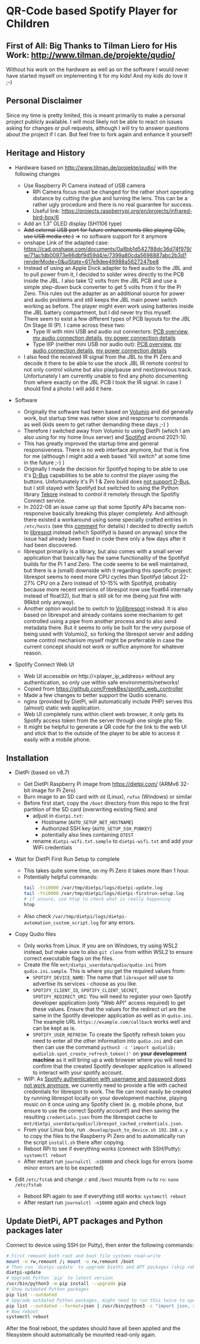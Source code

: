 # QR-Code based Spotify Player for Children


## First of All: Big Thanks to Tilman Liero for His Work: http://www.tilman.de/projekte/qudio/

Without his work on the hardware as well as on the software I would never have started myself on implementing it for my kids! And my kids do love it ;-)


## Personal Disclaimer

Since my time is pretty limited, this is meant primarily to make a personal project publicly available. I will most likely not be able to react on issues asking for changes or pull requests, although I will try to answer questions about the project if I can. But feel free to fork again and enhance it yourself!


## Heritage and History

- Hardware based on http://www.tilman.de/projekte/qudio/ with the following changes
  - Use Raspberry Pi Camera instead of USB camera
    - RPi Camera focus must be changed for the rather short operating distance by cutting the glue and turning the lens. This can be a rather ugly procedure and there is no real guarantee for success.
    - Useful link: https://projects.raspberrypi.org/en/projects/infrared-bird-box/6
  - Add an 1.3" OLED display (SH1106 type)
  - ~~Add external USB port for future enhancements (like playing CDs, use USB media etc.)~~ => no software support for it anymore
  - onshape Link of the adapted case: https://cad.onshape.com/documents/0a8bb1d542788dc36d74f979/w/71ac1db00973e66dbf9d59d4/e/7399a80cda5698887abc2b3d?renderMode=0&uiState=617e9dee49988a5627247be8
  - Instead of using an Apple Dock adapter to feed audio to the JBL and to pull power from it, I decided to solder wires directly to the PCB inside the JBL. I also take 12 volts from the JBL PCB and use a simple step-down buck converter to get 5 volts from it for the Pi Zero. This rules out the adapter as an additional source for power and audio problems and still keeps the JBL main power switch working as before. The player might even work using batteries inside the JBL battery compartment, but I did never try this myself.  
  There seem to exist a few different types of PCB layouts for the JBL On Stage III (P). I came across these two:
    - Type III with mini USB and audio out connectors: [PCB overview](.media/JBL_Type_III_Overview.jpg), [my audio connection details](.media/JBL_Type_III_AudioConnection.jpg), [my power connection details](.media/JBL_Type_III_PowerConnection.jpg)
    - Type IIIP (neither mini USB nor audio out): [PCB overview](.media/JBL_Type_IIIP_Overview.jpg), [my audio connection details](.media/JBL_Type_IIIP_AudioConnection.jpg), [my power connection details](.media/JBL_Type_IIIP_PowerConnection.jpg)
  - I also feed the received IR signal from the JBL to the Pi Zero and decode it there to be able to use the stock JBL IR remote control to not only control volume but also play/pause and next/previous track. Unfortunately I am currently unable to find any photo documenting from where exactly on the JBL PCB I took the IR signal. In case I should find a photo I will add it here.

- Software
  - Originally the software had been based on [Volumio](https://volumio.com) and did generally work, but startup time was rather slow and response to commands as well (kids seem to get rather demanding these days ;-) )
  - Therefore I switched away from Volumio to using DietPi (which I am also using for my home linux server) and [Spotifyd](https://github.com/Spotifyd/spotifyd) around 2021-10.
  - This has greatly improved the startup time and general responsiveness. There is no web interface anymore, but that is fine for me (although I might add a web based "kill switch" at some time in the future ;-) )
  - Originally I made the decision for Spotifyd hoping to be able to use it's [D-Bus](https://en.wikipedia.org/wiki/D-Bus) capabilities to be able to control the player using the buttons. Unfortunately it's Pi 1 & Zero build does [not support D-Bus](https://github.com/Spotifyd/spotifyd/blob/993336f74ec89cb6cad23dd009251e70548761b6/.github/workflows/cd.yml#L72), but I still stayed with Spotifyd but switched to using the Python library [Tekore](https://github.com/felix-hilden/tekore) instead to control it remotely through the Spotifiy Connect service.
  - In 2022-08 an issue came up that some Spotify APs became non-responsive basically breaking this player completely. And although there existed a workaround using some specially crafted entries in `/etc/hosts` (see this [comment](https://github.com/librespot-org/librespot/issues/972#issuecomment-1195907706) for details) I decided to directly switch to [librespot](https://github.com/librespot-org/librespot) instead (which Spotifyd is based on anyway) since the issue had already been fixed in code there only a few days after it had been discovered.
  - librespot primarily is a library, but also comes with a small server application that basically has the same functionality of the Spotifyd builds for the Pi 1 and Zero. The code seems to be well maintained, but there is a (small) downside with it regarding this specific project: librespot seems to need more CPU cycles than Spotifyd (about 22-27% CPU on a Zero instead of 10-15% with Spotifyd, probably because more recent versions of librespot now use float64 internally instead of float32), but that is still ok for me (being just fine with 96kbit only anyway).
  - Another option would be to switch to [Vollibrespot](https://github.com/ashthespy/Vollibrespot) instead. It is also based on librespot and already contains some mechanism to get controlled using a pipe from another process and to also send metadata there. But it seems to only be built for the very purpose of being used with Volumio2, so forking the librespot server and adding some control mechanism myself might be preferrable in case the current concept should not work or suffice anymore for whatever reason.

- Spotify Connect Web UI
  - Web UI accessible on http://<player_ip_address> without any authentication, so only use within safe environments/networks!
  - Copied from https://github.com/FreekBes/spotify_web_controller
  - Made a few changes to better support the Qudio scenario.
  - nginx (provided by DietPi, will automatically include PHP) serves this (almost) static web application.
  - Web UI completely runs within client web browser, it only gets its Spotify access token from the server through one single php file.
  - It might be helpful to generate a QR code for the link to the web UI and stick that to the outside of the player to be able to access it easily with a mobile phone.


## Installation

- DietPi (based on v8.7)
  - Get DietPi Raspberry Pi image from https://dietpi.com/ (ARMv6 32-bit image for Pi Zero)
  - Burn image to an SD card with `dd` (Linux), `rufus` (Windows) or similar
  - Before first start, copy the `/boot` directory from this repo to the first partition of the SD card (overwriting existing files) and
    - adjust in `dietpi.txt`:
      - Hostname (`AUTO_SETUP_NET_HOSTNAME`)
      - Authorized SSH key (`AUTO_SETUP_SSH_PUBKEY`)
      - potentially also lines containing `QTEST`
    - rename `dietpi-wifi.txt.sample` to `dietpi-wifi.txt` and add your WiFi credentials

- Wait for DietPi First Run Setup to complete
  - This takes quite some time, on my Pi Zero it takes more than 1 hour.
  - Potentially helpful commands:
    ```sh
    tail -fn10000 /var/tmp/dietpi/logs/dietpi-update.log
    tail -fn10000 /var/tmp/dietpi/logs/dietpi-firstrun-setup.log
    # if unsure, use htop to check what is really happening
    htop
    ```
  - Also check `/var/tmp/dietpi/logs/dietpi-automation_custom_script.log` for any errors.

- Copy Qudio files
  - Only works from Linux. If you are on Windows, try using WSL2 instead, but make sure to also `git clone` from within WSL2 to ensure correct executable flags on the files.
  - Create the file `mnt/dietpi_userdata/qudio/qudio.ini` from `qudio.ini.sample`. This is where you get the required values from:
    - `SPOTIFY_DEVICE_NAME`: The name that `librespot` will use to advertise its services - choose as you like.
    - `SPOTIFY_CLIENT_ID`, `SPOTIFY_CLIENT_SECRET`, `SPOTIFY_REDIRECT_URI`: You will need to register your own Spotify developer application (only "Web API" access required) to get these values. Ensure that the values for the redirect url are the same in the Spotify developer application as well as in `qudio.ini`. The example URL `https://example.com/callback` works well and can be kept as is.
    - `SPOTIFY_USER_REFRESH`: To create the Spotify refresh token you need to enter all the other information into `qudio.ini` and can then can use the command `python3 -c 'import qudiolib; qudiolib.spot_create_refresh_token()'` on **your development machine** as it will bring up a web browser where you will need to confirm that the created Spotify developer application is allowed to interact with your spotify account.
  - WIP: As [Spotify authentication with username and password does not work anymore](https://github.com/librespot-org/librespot/issues/1308), we currently need to provide a file with cached credentials for librespot to work. The file can most easily be created by running librespot locally on your development machine, playing music on it once using any Spotify client (e. g. mobile phone, but ensure to use the correct Spotify account!) and then saving the resulting `credentials.json` from the librespot cache to `mnt/dietpi_userdata/qudio/librespot_cached_credentials.json`.
  - From your Linux box, run `.develop/push_to_device.sh 192.168.x.y` to copy the files to the Raspberry Pi Zero and to automatically run the script `install.sh` there after copying.
  - Reboot RPi to see if everything works (connect with SSH/Putty): `systemctl reboot`
  - After restart run `journalctl -n10000` and check logs for errors (some minor errors are to be expected)

- Edit `/etc/fstab` and change `/` and `/boot` mounts from `rw` to `ro`: `nano /etc/fstab`
  - Reboot RPi again to see if everything still works: `systemctl reboot`
  - After restart run `journalctl -n10000` again and check logs


## Update DietPi, APT packages and Python packages later
Connect to device using SSH (or Putty), then enter the following commands:  
```bash
# First remount both root and boot file systems read-write
mount -o rw,remount /; mount -o rw,remount /boot
# Then run `dietpi-update` to upgrade DietPi and APT packages (skip reboot)
dietpi-update
# Upgrade Python `pip` to latest version
/usr/bin/python3 -m pip install --upgrade pip
# Show outdated Python packages
pip list --outdated
# Upgrade outdated Python packages, might need to run this twice to update (almost) all
pip list --outdated --format=json | /usr/bin/python3 -c "import json, sys; print('\n'.join([x['name'] for x in json.load(sys.stdin)]))" | xargs -n1 pip install -U
# Now reboot
systemctl reboot
```
After the final reboot, the updates should have all been applied and the filesystem should automatically be mounted read-only again.
